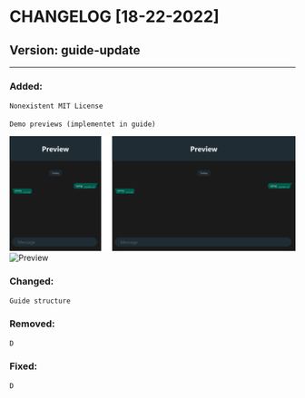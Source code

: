 # CHANGELOG [18-22-2022]

## Version: guide-update
---

### Added:
    Nonexistent MIT License

    Demo previews (implementet in guide)
![Preview](./src/images/preview-ideas/message_dark_preview.png)
![Preview](./src/images/preview-ideas/message_light_preview.png)
### Changed:
    Guide structure

### Removed:
    D
### Fixed:
    D